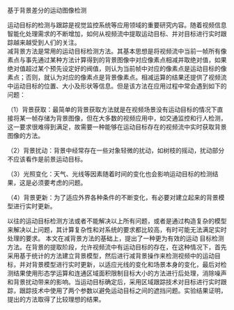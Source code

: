 基于背景差分的运动图像检测  

运动目标的检测与跟踪是视觉监控系统等应用领域的重要研究内容。随着视频信息智能化处理需求的不断增加，如何从视频流中提取运动目标、并对目标进行实时跟踪越来越受到人们的关注。  
减背景方法是常用的运动目标检测方法。其基本思想是将视频流中当前一帧所有像素点与事先通过某种方法计算得到的背景图像中对应像素点相减并取绝对值，如果绝对值超过某个预先设定好的阀值，则认为当前帧中对应的像素点是运动目标的像素点；否则，就认为对应的像素点是背景像素点。相减运算的结果还提供了视频流中运动目标的位置、大小及形状等信息。但是该方法在应用过程中常会遇到如下的问题：

（1）背景获取：最简单的背景获取方法就是在视频场景没有运动目标的情况下直接将某一帧存储为背景图像，但在大多数的视频应用中，如交通监控和行人检测，这一要求很难得到满足，故需要一种能够在运动目标存在的视频流中实时获取背景图像的方法。  

（2）背景扰动：背景中经常存在一些对象轻微的扰动，如树枝的摇动，扰动部分不应该看作是前景运动目标。  

（3）光照变化：天气、光线等因素随着时间的变化也会影响运动目标的检测结果，这是必须要考虑的问题。  

（4）背景更新：为了适应外界各种条件的不断变化，有必要对建立起来的背景模型进行实时更新。   

以往的运动目标检测方法或者不能解决以上所有问题，或者是通过构造复杂的模型来解决以上问题，其计算复杂性和对系统的要求都比较高，有时可能无法满足实时处理的要求。    本文在减背景方法的基础上，提出了一种更为有效的运动 目标检测方法。在背景的提取阶段，允许视频流中有运动目标的存在，在这种情况下，首先采用基于统计的方法建立背景模型，然后进行减背景操作来检测视频中的运动目标，并对背景模型进行实时更新，以适应光线的变化和场景本身的变化，最后对检测结果使用形态学运算和连通区域面积限制目标大小的方法进行后处理，消除噪声和背景扰动带来的影响。当运动目标确定后，采用区域跟踪技术对目标进行实时跟踪，跟踪技术中使用了两个参数以避免运动目标之间的遮挡问题。实验结果证明，提出的方法取得了比较理想的结果。
 
